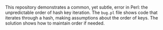 This repository demonstrates a common, yet subtle, error in Perl: the unpredictable order of hash key iteration.  The `bug.pl` file shows code that iterates through a hash, making assumptions about the order of keys. The solution shows how to maintain order if needed.